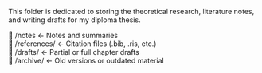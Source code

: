 This folder is dedicated to storing the theoretical research, literature notes, and writing drafts for my diploma thesis.


📁 /notes  ← Notes and summaries<br>
📁 /references/  ← Citation files (.bib, .ris, etc.)<br>
📁 /drafts/  ← Partial or full chapter drafts<br>
📁 /archive/  ← Old versions or outdated material

